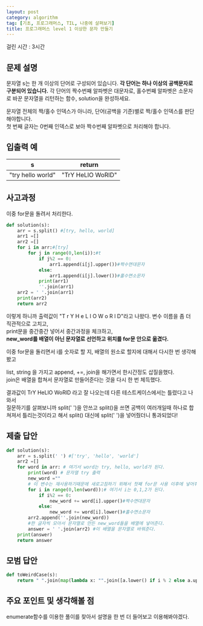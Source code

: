 ```yaml
---
layout: post
category: algorithm
tag: [기초, 프로그래머스, TIL, 나중에 살펴보기]
title: 프로그래머스 level 1 이상한 문자 만들기
---
```

걸린 시간 : 3시간  
## 문제 설명

문자열 s는 한 개 이상의 단어로 구성되어 있습니다. <strong>각 단어는 하나 이상의 공백문자로 구분되어 있습니다.</strong> 각 단어의 짝수번째 알파벳은 대문자로, 홀수번째 알파벳은 소문자로 바꾼 문자열을 리턴하는 함수, solution을 완성하세요.

문자열 전체의 짝/홀수 인덱스가 아니라, 단어(공백을 기준)별로 짝/홀수 인덱스를 판단해야합니다.  
첫 번째 글자는 0번째 인덱스로 보아 짝수번째 알파벳으로 처리해야 합니다.  

## 입출력 예

<table>
  <thead>
    <tr>
      <th>s</th>
      <th>return</th>
    </tr>
  </thead>
  <tbody>
    <tr>
      <td>"try hello world"</td>
      <td>"TrY HeLlO WoRlD"</td>
    </tr>
  </tbody>
</table>

## 사고과정

이중 for문을 돌려서 처리한다.

```python
def solution(s):
    arr = s.split() #[try, hello, world]
    arr1 =[]
    arr2 =[]
    for i in arr:#[try]
        for j in range(0,len(i)):#t
            if j%2 == 0:
                arr1.append(i[j].upper())#짝수면대문자
            else:
                arr1.append(i[j].lower())#홀수면소문자
            print(arr1)
            ''.join(arr1)
    arr2 = ' '.join(arr1)
    print(arr2)
    return arr2
```

이렇게 하니까 출력값이 "T r Y H e L l O W o R l D"라고 나왔다.
변수 이름을 좀 더 직관적으로 고치고,   
print문을 중간중간 넣어서 중간과정을 체크하고,  
<strong>new_word를 배열이 아닌 문자열로 선언하고 위치를 for문 안으로 옮겼다.</strong>  

이중 for문을 돌리면서 i를 숫자로 할 지, 배열의 원소로 할지에 대해서 다시한 번 생각해봤고  

list, string 을 가지고 append, +=, join을 해가면서 한시간정도 삽질을했다.  
join은 배열을 합쳐서 문자열로 만들어준다는 것을 다시 한 번 체득했다.

결과값이 TrY HeLlO WoRlD 라고 잘 나오는데 다른 테스트케이스에서는 틀렸다고 나와서  
질문하기를 살펴보니까 split(' ')을 안쓰고 split()을 쓰면 공백이 여러개일때 하나로 합쳐져서 틀리는것이라고 해서 split() 대신에 split(' ')을 넣어줬더니 통과되었다! 

## 제출 답안

```python
def solution(s):
    arr = s.split(' ') #['try', 'hello', 'world']
    arr2 =[]
    for word in arr: # 여기서 word는 try, hello, world가 된다. 
        print(word) # 문자열 try 출력
        new_word ="" 
        # 이 변수는 재사용하기때문에 새로고침하기 위해서 첫째 for문 사용 이후에 넣어줘야한다.
        for i in range(0,len(word)):# 여기서 i는 0,1,2가 된다.
            if i%2 == 0:
                new_word += word[i].upper()#짝수면대문자
            else:
                new_word += word[i].lower()#홀수면소문자
        arr2.append(''.join(new_word)) 
        #한 글자씩 모아서 문자열로 만든 new_word들을 배열에 넣어준다.
        answer = ' '.join(arr2) #이 배열을 문자열로 바꿔준다.
    print(answer)
    return answer
```

## 모범 답안

```python
def toWeirdCase(s):
    return " ".join(map(lambda x: "".join([a.lower() if i % 2 else a.upper() for i, a in enumerate(x)]), s.split(" ")))
```

## 주요 포인트 및 생각해볼 점

enumerate함수를 이용한 풀이를 찾아서 설명을 한 번 더 들어보고 이용해봐야겠다.